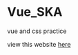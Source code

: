 # Vue_SKA
vue and css practice

view this website [here](https://clairechiu0910.github.io/Vue_SKA/)
